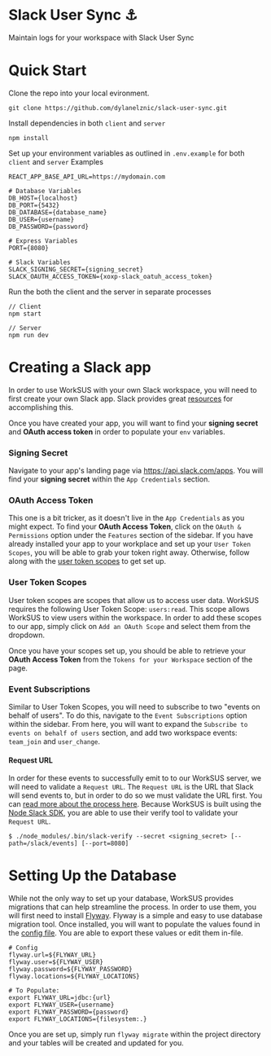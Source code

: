 # Slack User Sync ⚓️
Maintain logs for your workspace with Slack User Sync

# Quick Start
Clone the repo into your local evironment.
```
git clone https://github.com/dylanelznic/slack-user-sync.git
```

Install dependencies in both `client` and `server`
```
npm install
```

Set up your environment variables as outlined in `.env.example` for both `client` and `server`
Examples 
```
REACT_APP_BASE_API_URL=https://mydomain.com
```

```
# Database Variables
DB_HOST={localhost}
DB_PORT={5432}
DB_DATABASE={database_name}
DB_USER={username}
DB_PASSWORD={password}

# Express Variables
PORT={8080}

# Slack Variables
SLACK_SIGNING_SECRET={signing_secret}
SLACK_OAUTH_ACCESS_TOKEN={xoxp-slack_oatuh_access_token}

```

Run the both the client and the server in separate processes

```
// Client
npm start

// Server
npm run dev
```

# Creating a Slack app
In order to use WorkSUS with your own Slack workspace, you will need to first create your own Slack app. Slack provides great [resources](https://api.slack.com/start/overview) for accomplishing this.

Once you have created your app, you will want to find your **signing secret** and **OAuth access token** in order to populate your `env` variables.

### Signing Secret
Navigate to your app's landing page via https://api.slack.com/apps. You will find your **signing secret** within the `App Credentials` section.

### OAuth Access Token
This one is a bit tricker, as it doesn't live in the `App Credentials` as you might expect. To find your **OAuth Access Token**, click on the `OAuth & Permissions` option under the `Features` section of the sidebar. If you have already installed your app to your workplace and set up your `User Token Scopes`, you will be able to grab your token right away. Otherwise, follow along with the [user token scopes](#user-token-scopes) to get set up.

### User Token Scopes
User token scopes are scopes that allow us to access user data. WorkSUS requires the following User Token Scope: `users:read`. This scope allows WorkSUS to view users within the workspace. In order to add these scopes to our app, simply click on `Add an OAuth Scope` and select them from the dropdown.

Once you have your scopes set up, you should be able to retrieve your **OAuth Access Token** from the `Tokens for your Workspace` section of the page.

### Event Subscriptions
Similar to User Token Scopes, you will need to subscribe to two "events on behalf of users". To do this, navigate to the `Event Subscriptions` option within the sidebar. From here, you will want to expand the `Subscribe to events on behalf of users` section, and add two workspace events: `team_join` and `user_change`.

#### Request URL
In order for these events to successfully emit to to our WorkSUS server, we will need to validate a `Request URL`. The `Request URL` is the URL that Slack will send events to, but in order to do so we must validate the URL first. You can [read more about the process here](https://api.slack.com/events/url_verification). Because WorkSUS is built using the [Node Slack SDK](https://slack.dev/node-slack-sdk/), you are able to use their verify tool to validate your `Request URL`.
```
$ ./node_modules/.bin/slack-verify --secret <signing_secret> [--path=/slack/events] [--port=8080]
```

# Setting Up the Database
While not the only way to set up your database, WorkSUS provides migrations that can help streamline the process. In order to use them, you will first need to install [Flyway](https://flywaydb.org/). Flyway is a simple and easy to use database migration tool. Once installed, you will want to populate the values found in the [config file](https://github.com/dylanelznic/slack-user-sync-server/blob/master/db/migrations/flyway.conf). You are able to export these values or edit them in-file.
```
# Config
flyway.url=${FLYWAY_URL}
flyway.user=${FLYWAY_USER}
flyway.password=${FLYWAY_PASSWORD}
flyway.locations=${FLYWAY_LOCATIONS}

# To Populate:
export FLYWAY_URL=jdbc:{url}
export FLYWAY_USER={username}
export FLYWAY_PASSWORD={password}
export FLYWAY_LOCATIONS={filesystem:.}
```
Once you are set up, simply run `flyway migrate` within the project directory and your tables will be created and updated for you.
